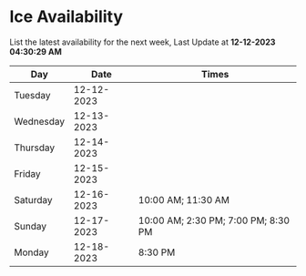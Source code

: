 # Ice Availability

List the latest availability for the next week, Last Update at **12-12-2023 04:30:29 AM**

| Day         | Date        | Times       |
| ----------- | ----------- | ----------- |
|Tuesday|12-12-2023||
|Wednesday|12-13-2023||
|Thursday|12-14-2023||
|Friday|12-15-2023||
|Saturday|12-16-2023|10:00 AM; 11:30 AM|
|Sunday|12-17-2023|10:00 AM; 2:30 PM; 7:00 PM; 8:30 PM|
|Monday|12-18-2023|8:30 PM|
